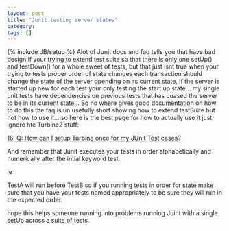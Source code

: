 ```yaml
---
layout: post
title: "Junit testing server states"
category:
tags: []
---
```

{% include JB/setup %}
Alot of Junit docs and faq tells you that have bad design if your trying to extend test suite so that there is only one setUp() and testDown() for a whole sweet of tests, but that just isnt true when your trying to tests proper order of state changes each transaction should change the state of the server dpending on its current state, if the server is started up new for each test your only testing the start up state... my single unit tests have dependencies on previous tests that has cuased the server to be in its current state... So no where gives good documentation on how to do this the faq is un usefully short showing how to extend testSuite but not how to use it... so here is the best page for how to actually use it just ignore hte Turbine2 stuff:

<a href="http://wiki.apache.org/jakarta-turbine/Turbine2/FAQ">16. Q: How can I setup Turbine once for my JUnit Test cases?</a>

And remember that Junit executes your tests in order alphabetically and numerically after the intial keyword test.

ie

TestA will run before TestB so if you running tests in order for state make sure that you have your tests named appropriately to be sure they will run in the expected order.

hope this helps someone running into problems running Juint with a single setUp across a suite of tests.